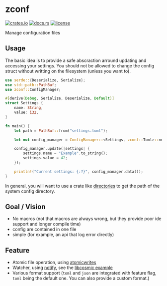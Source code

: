 # zconf

[![crates.io](https://img.shields.io/crates/v/zconf?style=flat-square&logo=rust)](https://crates.io/crates/zconf)
[![docs.rs](https://img.shields.io/badge/docs.rs-zconf-blue?style=flat-square&logo=docs.rs)](https://docs.rs/zconf)
[![license](https://img.shields.io/badge/license-MIT-blue?style=flat-square)](#license)

Manage configuration files

## Usage

The basic idea is to provide a safe abscraction arround updating and accessing your settings. You should not be allowed to change the config struct without writting on the filesystem (unless you want to).

```rs
use serde::{Deserialize, Serialize};
use std::path::PathBuf;
use zconf::ConfigManager;

#[derive(Debug, Serialize, Deserialize, Default)]
struct Settings {
    name: String,
    value: i32,
}

fn main() {
    let path = PathBuf::from("settings.toml");

    let mut config_manager = ConfigManager::<Settings, zconf::Toml>::new(&path);

    config_manager.update(|settings| {
        settings.name = "Example".to_string();
        settings.value = 42;
    });

    println!("Current settings: {:?}", config_manager.data());
}
```

In general, you will want to use a crate like [directories](https://crates.io/crates/directories) to get the path of the system config directory.

## Goal / Vision

- No macros (not that macros are always wrong, but they provide poor ide support and longer compile time)
- config are contained in one file
- simple (for example, an api that log error directly)

## Feature

- Atomic file operation, using [atomicwrites](https://crates.io/crates/atomicwrites)
- Watcher, using [notify](https://crates.io/crates/notify), see the [libcosmic example](./examples/libcosmic/)
- Various format support (`toml` and `json` are integrated with feature flag, `toml` being the default one. You can also provide a custom format.)
